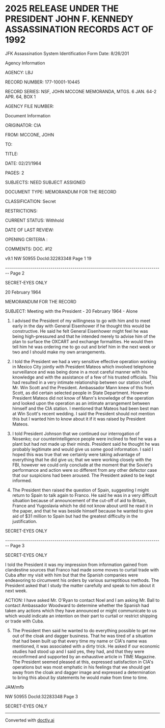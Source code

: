 # 2025 RELEASE UNDER THE PRESIDENT JOHN F. KENNEDY ASSASSINATION RECORDS ACT OF 1992
JFK Assassination System
Identification Form
Date: 8/26/201

Agency Information

AGENCY: LBJ

RECORD NUMBER: 177-10001-10445

RECORD SERIES: NSF, JOHN MCCONE MEMORANDA, MTGS. 6 JAN. 64-2 APR. 64, BOX 1

AGENCY FILE NUMBER:

Document Information

ORIGINATOR: CIA

FROM: MCCONE, JOHN

TO:

TITLE:

DATE: 02/21/1964

PAGES: 2

SUBJECTS: NEED SUBJECT ASSIGNED

DOCUMENT TYPE: MEMORANDUM FOR THE RECORD

CLASSIFICATION: Secret

RESTRICTIONS:

CURRENT STATUS: Withhold

DATE OF LAST REVIEW:

OPENING CRITERIA :

COMMENTS: DOC. #12

v9.1
NW 50955 DocId:32283348 Page 1
19


-------------------------------------------------------------------------------- Page 2

SECRET-EYES ONLY

20 February 1964

MEMORANDUM FOR THE RECORD

SUBJECT: Meeting with the President - 20 February 1964 - Alone

1. I advised the President of my willingness to go with him and to meet early in the day with General Eisenhower if he thought this would be constructive. He said he felt General Eisenhower might feel he was being high-pressured and that he intended merely to advise him of the plan to surface the OXCART and exchange formalities. He would then tell him hé was ordering me to go out and brief him in the next week or two and I should make my own arrangements.

2. I told the President we had a very sensitive effective operation working in Mexico City jointly with President Mateos which involved telephone surveillance and was being done in a most careful manner with his knowledge and with the assistance of a few of his trusted officials. This had resulted in a very intimate relationship between our station chief, Mr. Win Scott and the President. Ambassador Mann knew of this from Scott, as did certain selected people in State Department. However President Mateos did not know of Mann's knowledge of the operation and looked upon the operation as an intimate arrangement between himself and the CIA station. I mentioned that Mateos had been best man at Win Scott's recent wedding. I said the President should not mention this but I wanted him to know about it if it was raised by President Mateos.

3. I told President Johnson that we continued our interrogation of Nosenko; our counterintelligence people were inclined to feel he was a plant but had not made up their minds. President said he thought he was probably legitimate and would give us some good information. I said I hoped this was true that we certainly were taking advantage of everything that he did give us; that we were working closely with the FBI, however we could only conclude at the moment that the Soviet's performance and action were so different from any other defector case that our suspicions had been aroused. The President asked to be kept informed.

4. The President then raised the question of Spain, suggesting I might return to Spain to talk again to Franco. He said he was in a very difficult situation because of announcement of the cut-off of aid to Britain, France and Yugoslavia which he did not know about until he read it in the paper, and that he was beside himself because he wanted to give aid of $31 million to Spain but had the greatest difficulty in the justification.

SECRET-EYES ONLY


-------------------------------------------------------------------------------- Page 3

SECRET-EYES ONLY

I told the President it was my impression from information gained from clandestine sources that Franco had made some moves to curtail trade with Cuba after my visit with him but that the Spanish companies were endeavoring to circumvent his orders by various surreptitious methods. The President asked that I study the matter carefully and speak to him about it next week.

ACTION: I have asked Mr. O'Ryan to contact Noel and I am asking Mr. Ball to contact Ambassador Woodward to determine whether the Spanish had taken any actions which they have announced or might communicate to us which would indicate an intention on their part to curtail or restrict shipping or trade with Cuba.

5. The President then said he wanted to do everything possible to get me out of the cloak and dagger business. That he was tired of a situation that had been built up that every time my name or CIA's name was mentioned, it was associated with a dirty trick. He asked if our economic studies had stood up and I said yes, they had, and that they were reconfirmed and supported by an exhaustive article in TIME Magazine. The President seemed pleased at this, expressed satisfaction in CIA's operations but was most emphatic in his feelings that we should get away from the cloak and dagger image and expressed a determination to bring this about by statements he would make from time to time.

JAM/mfb

NW 50955 DocId:32283348 Page 3

SECRET-EYES ONLY


---
Converted with [doctly.ai](https://doctly.ai)